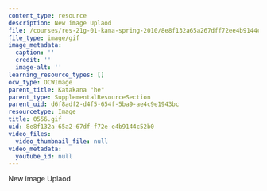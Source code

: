 ```yaml
---
content_type: resource
description: New image Uplaod
file: /courses/res-21g-01-kana-spring-2010/8e8f132a65a267dff72ee4b9144c52b0_0556.gif
file_type: image/gif
image_metadata:
  caption: ''
  credit: ''
  image-alt: ''
learning_resource_types: []
ocw_type: OCWImage
parent_title: Katakana "he"
parent_type: SupplementalResourceSection
parent_uid: d6f8adf2-d4f5-654f-5ba9-ae4c9e1943bc
resourcetype: Image
title: 0556.gif
uid: 8e8f132a-65a2-67df-f72e-e4b9144c52b0
video_files:
  video_thumbnail_file: null
video_metadata:
  youtube_id: null
---
```

New image Uplaod

